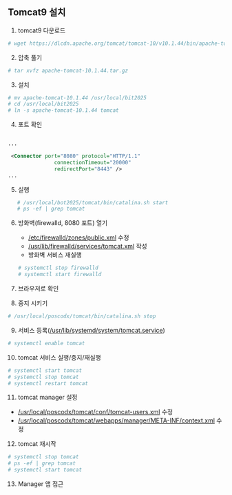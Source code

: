 ## Tomcat9 설치

1. tomcat9 다운로드
```sh
# wget https://dlcdn.apache.org/tomcat/tomcat-10/v10.1.44/bin/apache-tomcat-10.1.44.tar.gz
```

2. 압축 풀기
```sh
# tar xvfz apache-tomcat-10.1.44.tar.gz
```

3. 설치
```sh
# mv apache-tomcat-10.1.44 /usr/local/bit2025
# cd /usr/local/bit2025
# ln -s apache-tomcat-10.1.44 tomcat
```

4. 포트 확인 
```xml

...

 <Connector port="8080" protocol="HTTP/1.1"
               connectionTimeout="20000"
               redirectPort="8443" />
...

```

5. 실행
```sh
   # /usr/local/bot2025/tomcat/bin/catalina.sh start
   # ps -ef | grep tomcat
```









6. 방화벽(firewalld, 8080 포트) 열기
   - [/etc/firewalld/zones/public.xml](https://github.com/bitacademy-poscodx/rocky-practices/blob/main/lx/etc/firewalld/zones/public.xml) 수정
   - [/usr/lib/firewalld/services/tomcat.xml](https://github.com/bitacademy-poscodx/rocky-practices/blob/main/lx/usr/lib/firewalld/services/tomcat.xml) 작성
   - 방화벽 서비스 재실행
   ```sh
   # systemctl stop firewalld
   # systemctl start firewalld
   ```

7. 브라우저로 확인
8. 중지 시키기
```sh
# /usr/local/poscodx/tomcat/bin/catalina.sh stop
```

9. 서비스 등록([/usr/lib/systemd/system/tomcat.service](https://github.com/bitacademy-poscodx/rocky-practices/blob/main/lx/usr/lib/systemd/system/tomcat.service))
```sh
# systemctl enable tomcat
```

10. tomcat 서비스 실행/중지/재실행
```sh
# systemctl start tomcat
# systemctl stop tomcat
# systemctl restart tomcat
```

11. tomcat manager 설정
   - [/usr/local/poscodx/tomcat/conf/tomcat-users.xml](https://github.com/bitacademy-poscodx/rocky-practices/blob/main/lx/usr/local/poscodx/tomcat/conf/tomcat-users.xml) 수정
   - [/usr/local/poscodx/tomcat/webapps/manager/META-INF/context.xml](https://github.com/bitacademy-poscodx/rocky-practices/blob/main/lx/usr/local/poscodx/tomcat/webapps/manager/META-INF/context.xml) 수정
      
12. tomcat 재시작
```sh
# systemctl stop tomcat
# ps -ef | grep tomcat
# systemctl start tomcat
```

13. Manager 앱 접근
